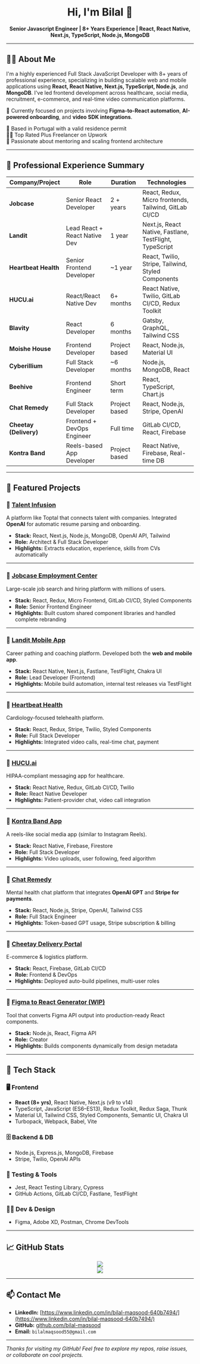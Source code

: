 <h1 align="center">Hi, I'm Bilal 👋</h1>

<p align="center">
  <b>Senior Javascript Engineer | 8+ Years Experience | React, React Native, Next.js, TypeScript, Node.js, MongoDB</b>
</p>

---

## 🧑‍💻 About Me

I'm a highly experienced Full Stack JavaScript Developer with 8+ years of professional experience, specializing in building scalable web and mobile applications using **React, React Native, Next.js, TypeScript, Node.js**, and **MongoDB**. I've led frontend development across healthcare, social media, recruitment, e-commerce, and real-time video communication platforms.

🔭 Currently focused on projects involving **Figma-to-React automation**, **AI-powered onboarding**, and **video SDK integrations**.

📍 Based in Portugal with a valid residence permit  
🧑‍💼 Top Rated Plus Freelancer on Upwork  
🧠 Passionate about mentoring and scaling frontend architecture

---

## 💼 Professional Experience Summary

| Company/Project       | Role                             | Duration         | Technologies |
|-----------------------|----------------------------------|------------------|--------------|
| **Jobcase**           | Senior React Developer           | 2 + years       | React, Redux, Micro frontends, Tailwind, GitLab CI/CD |
| **Landit**            | Lead React + React Native Dev    | 1 year           | Next.js, React Native, Fastlane, TestFlight, TypeScript |
| **Heartbeat Health**  | Senior Frontend Developer        | ~1 year          | React, Twilio, Stripe, Tailwind, Styled Components |
| **HUCU.ai**           | React/React Native Dev           | 6+ months        | React Native, Twilio, GitLab CI/CD, Redux Toolkit |
| **Blavity**           | React Developer                  | 6 months         | Gatsby, GraphQL, Tailwind CSS |
| **Moishe House**      | Frontend Developer               | Project based    | React, Node.js, Material UI |
| **Cyberillium**       | Full Stack Developer             | ~6 months        | Node.js, MongoDB, React |
| **Beehive**           | Frontend Engineer                | Short term       | React, TypeScript, Chart.js |
| **Chat Remedy**       | Full Stack Developer             | Project based    | React, Node.js, Stripe, OpenAI |
| **Cheetay (Delivery)**| Frontend + DevOps Engineer       | Full time        | GitLab CI/CD, React, Firebase |
| **Kontra Band**       | Reels-based App Developer        | Project based    | React Native, Firebase, Real-time DB |

---

## 🚀 Featured Projects

### 🔷 [Talent Infusion](https://talentinfusion.io/)
A platform like Toptal that connects talent with companies. Integrated **OpenAI** for automatic resume parsing and onboarding.

- **Stack:** React, Next.js, Node.js, MongoDB, OpenAI API, Tailwind
- **Role:** Architect & Full Stack Developer
- **Highlights:** Extracts education, experience, skills from CVs automatically

---

### 🔷 [Jobcase Employment Center](https://www.jobcase.com/)
Large-scale job search and hiring platform with millions of users.

- **Stack:** React, Redux, Micro Frontend, GitLab CI/CD, Styled Components
- **Role:** Senior Frontend Engineer
- **Highlights:** Built custom shared component libraries and handled complete rebranding

---

### 🔷 [Landit Mobile App](https://www.landit.com/)
Career pathing and coaching platform. Developed both the **web and mobile app**.

- **Stack:** React Native, Next.js, Fastlane, TestFlight, Chakra UI
- **Role:** Lead Developer (Frontend)
- **Highlights:** Mobile build automation, internal test releases via TestFlight

---

### 🔷 [Heartbeat Health](https://www.heartbeathealth.com/)
Cardiology-focused telehealth platform.

- **Stack:** React, Redux, Stripe, Twilio, Styled Components
- **Role:** Full Stack Developer
- **Highlights:** Integrated video calls, real-time chat, payment

---

### 🔷 [HUCU.ai](https://www.hucu.ai/)
HIPAA-compliant messaging app for healthcare.

- **Stack:** React Native, Redux, GitLab CI/CD, Twilio
- **Role:** React Native Developer
- **Highlights:** Patient-provider chat, video call integration

---

### 🔷 [Kontra Band App](https://github.com/bilaldevx)
A reels-like social media app (similar to Instagram Reels).

- **Stack:** React Native, Firebase, Firestore
- **Role:** Full Stack Developer
- **Highlights:** Video uploads, user following, feed algorithm

---

### 🔷 [Chat Remedy](https://github.com/bilaldevx)
Mental health chat platform that integrates **OpenAI GPT** and **Stripe for payments**.

- **Stack:** React, Node.js, Stripe, OpenAI, Tailwind CSS
- **Role:** Full Stack Engineer
- **Highlights:** Token-based GPT usage, Stripe subscription & billing

---

### 🔷 [Cheetay Delivery Portal](https://cheetay.pk/)
E-commerce & logistics platform.

- **Stack:** React, Firebase, GitLab CI/CD
- **Role:** Frontend & DevOps
- **Highlights:** Deployed auto-build pipelines, multi-user roles

---

### 🔷 [Figma to React Generator (WIP)](https://github.com/bilaldevx)
Tool that converts Figma API output into production-ready React components.

- **Stack:** Node.js, React, Figma API
- **Role:** Creator
- **Highlights:** Builds components dynamically from design metadata

---

## 🧰 Tech Stack

### 🖥️ Frontend
- **React (8+ yrs)**, React Native, Next.js (v9 to v14)
- TypeScript, JavaScript (ES6–ES13), Redux Toolkit, Redux Saga, Thunk
- Material UI, Tailwind CSS, Styled Components, Semantic UI, Chakra UI
- Turbopack, Webpack, Babel, Vite

### 🗄️ Backend & DB
- Node.js, Express.js, MongoDB, Firebase
- Stripe, Twilio, OpenAI APIs

### 🧪 Testing & Tools
- Jest, React Testing Library, Cypress
- GitHub Actions, GitLab CI/CD, Fastlane, TestFlight

### 🧑‍🎨 Dev & Design
- Figma, Adobe XD, Postman, Chrome DevTools

---

## 📈 GitHub Stats

<p align="center">
  <img src="https://github-readme-stats.vercel.app/api?username=bilaldevx&show_icons=true&theme=radical" />
  <br />
  <img src="https://github-readme-stats.vercel.app/api/top-langs/?username=bilaldevx&layout=compact&theme=radical" />
</p>

---

## 📫 Contact Me

- **LinkedIn:** [https://www.linkedin.com/in/bilal-maqsood-640b7494/](https://www.linkedin.com/in/bilal-maqsood-640b7494/)
- **GitHub:** [github.com/bilal-maqsood](https://github.com/bilal-maqsood)
- **Email:** `bilalmaqsood55@gmail.com`

---

_Thanks for visiting my GitHub! Feel free to explore my repos, raise issues, or collaborate on cool projects._
